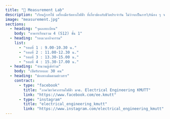 ```yaml
---
title: "🔧 Measurement Lab"
description: "เรียนรู้การใช้ เครื่องมือวัดทางไฟฟ้า ที่เกี่ยวข้องกับชีวิตประจำวัน ไม่ว่าจะเป็นการ\nน้อง ๆ จะได้ ทดลองปฏิบัติจริง ทั้งการตรวจสอบและการวิเคราะห์ระบบไฟฟ้า ซึ่งเป็นพื้นฐานสำคัญในการแก้ปัญหาไฟฟ้าในชีวิตประจำวัน"
image: "measurement.jpg"
sections:
  - heading: "จุดลงทะเบียน"
    body: "อาคารเรียนรวม 4 (S12) ชั้น 1"
  - heading: "รอบเวลากิจกรรม"
    list:
      - "รอบที่ 1 : 9.00-10.30 น."
      - "รอบที่ 2 : 11.00-12.30 น."
      - "รอบที่ 3 : 13.30-15.00 น."
      - "รอบที่ 4 : 15.30-17.00 น."
  - heading: "จำนวนผู้เข้าร่วม"
    body: "เปิดรับรอบละ 30 คน"
  - heading: "ช่องทางติดตามข่าวสาร"
    contract:
      - type: "facebook"
        title: "ภาควิชาวิศวกรรมไฟฟ้า มจธ. Electrical Engineering KMUTT"
        link: "https://www.facebook.com/ee.kmutt"
      - type: "instagram"
        title: "electrical_engineering_kmutt"
        link: "https://www.instagram.com/electrical_engineering_kmutt"
---
```

